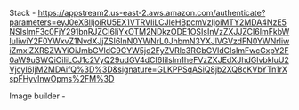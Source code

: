 Stack - https://appstream2.us-east-2.aws.amazon.com/authenticate?parameters=eyJ0eXBlIjoiRU5EX1VTRVIiLCJleHBpcmVzIjoiMTY2MDA4NzE5NSIsImF3c0FjY291bnRJZCI6IjYxOTM2NDkzODE1OSIsInVzZXJJZCI6ImFkbWluIiwiY2F0YWxvZ1NvdXJjZSI6InN0YWNrL0JhbmN3YXJlVGVzdFN0YWNrIiwiZmxlZXRSZWYiOiJmbGVldC9CYW5jd2FyZVRlc3RGbGVldCIsImFwcGxpY2F0aW9uSWQiOiIiLCJ1c2VyQ29udGV4dCI6IiIsIm1heFVzZXJEdXJhdGlvbkluU2VjcyI6IjM2MDAifQ%3D%3D&signature=GLKPPSqASiQ8jb2XQ8cKVbYTn1rXspFHyvInwOpms%2FM%3D

Image builder -

